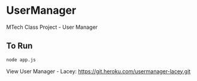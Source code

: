 # UserManager

MTech Class Project - User Manager

## To Run 

```bash
node app.js 
```

View User Manager - Lacey: https://git.heroku.com/usermanager-lacey.git 
